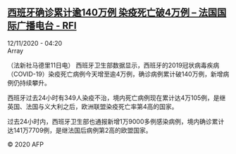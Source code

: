 <!--1605156889000-->
[西班牙确诊累计逾140万例 染疫死亡破4万例 – 法国国际广播电台 - RFI](http://www.rfi.fr//cn/contenu/20201112-%E8%A5%BF%E7%8F%AD%E7%89%99%E7%A1%AE%E8%AF%8A%E7%B4%AF%E8%AE%A1%E9%80%BE140%E4%B8%87%E4%BE%8B-%E6%9F%93%E7%96%AB%E6%AD%BB%E4%BA%A1%E7%A0%B44%E4%B8%87%E4%BE%8B)
------

<div>12/11/2020 - 04:20</div>Array<div class="t-content__body u-clearfix"><p>（法新社马德里11日电）    西班牙卫生部数据显示，西班牙的2019冠状病毒疾病（COVID-19）染疫死亡病例今天增至逾4万例，确诊病例累计破140万例，新增病例仍持续攀升。</p><p>    西班牙过去24小时有349人染疫不治，境内死亡病例现在累计达4万105例，是继英国、法国与义大利之后，欧洲联盟染疫死亡率第4高的国家。</p><p>    过去24小时内，西班牙卫生部也通报新增1万9000多例感染病例，境内确诊累计达141万7709例，是继法国后病例第2高的欧盟国家。</p><p class="t-copyright">© 2020 AFP</p>        </div>
